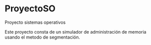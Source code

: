 # ProyectoSO
Proyecto sistemas operativos

Este proyecto consta de un simulador de administración de memoria usando el metodo de segmentación.
